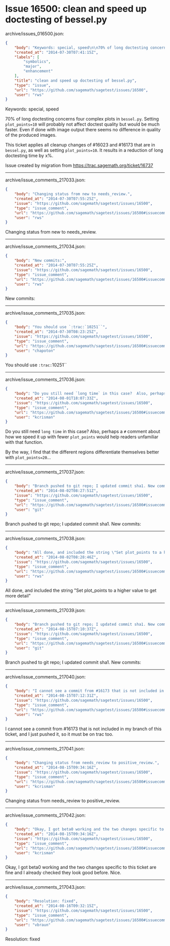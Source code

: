 # Issue 16500: clean and speed up doctesting of bessel.py

archive/issues_016500.json:
```json
{
    "body": "Keywords: special, speed\n\n70% of long doctesting concerns four complex plots in `bessel.py`. Setting `plot_points=10` will probably not affect doctest quality but would be much faster. Even if done with image output there seems no difference in quality of the produced images.\n\nThis ticket applies all cleanup changes of #16023 and #16173 that are in `bessel.py`, as well as setting `plot_points=10`. It results in a reduction of long doctesting time by x%.\n\nIssue created by migration from https://trac.sagemath.org/ticket/16737\n\n",
    "created_at": "2014-07-30T07:41:15Z",
    "labels": [
        "symbolics",
        "major",
        "enhancement"
    ],
    "title": "clean and speed up doctesting of bessel.py",
    "type": "issue",
    "url": "https://github.com/sagemath/sagetest/issues/16500",
    "user": "rws"
}
```
Keywords: special, speed

70% of long doctesting concerns four complex plots in `bessel.py`. Setting `plot_points=10` will probably not affect doctest quality but would be much faster. Even if done with image output there seems no difference in quality of the produced images.

This ticket applies all cleanup changes of #16023 and #16173 that are in `bessel.py`, as well as setting `plot_points=10`. It results in a reduction of long doctesting time by x%.

Issue created by migration from https://trac.sagemath.org/ticket/16737





---

archive/issue_comments_217033.json:
```json
{
    "body": "Changing status from new to needs_review.",
    "created_at": "2014-07-30T07:55:25Z",
    "issue": "https://github.com/sagemath/sagetest/issues/16500",
    "type": "issue_comment",
    "url": "https://github.com/sagemath/sagetest/issues/16500#issuecomment-217033",
    "user": "rws"
}
```

Changing status from new to needs_review.



---

archive/issue_comments_217034.json:
```json
{
    "body": "New commits:",
    "created_at": "2014-07-30T07:55:25Z",
    "issue": "https://github.com/sagemath/sagetest/issues/16500",
    "type": "issue_comment",
    "url": "https://github.com/sagemath/sagetest/issues/16500#issuecomment-217034",
    "user": "rws"
}
```

New commits:



---

archive/issue_comments_217035.json:
```json
{
    "body": "You should use `:trac:`10251``",
    "created_at": "2014-07-30T08:23:25Z",
    "issue": "https://github.com/sagemath/sagetest/issues/16500",
    "type": "issue_comment",
    "url": "https://github.com/sagemath/sagetest/issues/16500#issuecomment-217035",
    "user": "chapoton"
}
```

You should use `:trac:`10251``



---

archive/issue_comments_217036.json:
```json
{
    "body": "Do you still need `long time` in this case?  Also, perhaps a `#` comment about how we speed it up with fewer `plot_points` would help readers unfamiliar with that function.\n\nBy the way, I find that the different regions differentiate themselves better with `plot_points=20`...",
    "created_at": "2014-08-01T18:07:33Z",
    "issue": "https://github.com/sagemath/sagetest/issues/16500",
    "type": "issue_comment",
    "url": "https://github.com/sagemath/sagetest/issues/16500#issuecomment-217036",
    "user": "kcrisman"
}
```

Do you still need `long time` in this case?  Also, perhaps a `#` comment about how we speed it up with fewer `plot_points` would help readers unfamiliar with that function.

By the way, I find that the different regions differentiate themselves better with `plot_points=20`...



---

archive/issue_comments_217037.json:
```json
{
    "body": "Branch pushed to git repo; I updated commit sha1. New commits:",
    "created_at": "2014-08-02T08:27:51Z",
    "issue": "https://github.com/sagemath/sagetest/issues/16500",
    "type": "issue_comment",
    "url": "https://github.com/sagemath/sagetest/issues/16500#issuecomment-217037",
    "user": "git"
}
```

Branch pushed to git repo; I updated commit sha1. New commits:



---

archive/issue_comments_217038.json:
```json
{
    "body": "All done, and included the string \"Set plot_points to a higher value to get more detail\"",
    "created_at": "2014-08-02T08:28:46Z",
    "issue": "https://github.com/sagemath/sagetest/issues/16500",
    "type": "issue_comment",
    "url": "https://github.com/sagemath/sagetest/issues/16500#issuecomment-217038",
    "user": "rws"
}
```

All done, and included the string "Set plot_points to a higher value to get more detail"



---

archive/issue_comments_217039.json:
```json
{
    "body": "Branch pushed to git repo; I updated commit sha1. New commits:",
    "created_at": "2014-08-15T07:10:37Z",
    "issue": "https://github.com/sagemath/sagetest/issues/16500",
    "type": "issue_comment",
    "url": "https://github.com/sagemath/sagetest/issues/16500#issuecomment-217039",
    "user": "git"
}
```

Branch pushed to git repo; I updated commit sha1. New commits:



---

archive/issue_comments_217040.json:
```json
{
    "body": "I cannot see a commit from #16173 that is not included in my branch of this ticket, and I just pushed it, so it must be on trac too.",
    "created_at": "2014-08-15T07:12:31Z",
    "issue": "https://github.com/sagemath/sagetest/issues/16500",
    "type": "issue_comment",
    "url": "https://github.com/sagemath/sagetest/issues/16500#issuecomment-217040",
    "user": "rws"
}
```

I cannot see a commit from #16173 that is not included in my branch of this ticket, and I just pushed it, so it must be on trac too.



---

archive/issue_comments_217041.json:
```json
{
    "body": "Changing status from needs_review to positive_review.",
    "created_at": "2014-08-15T09:34:16Z",
    "issue": "https://github.com/sagemath/sagetest/issues/16500",
    "type": "issue_comment",
    "url": "https://github.com/sagemath/sagetest/issues/16500#issuecomment-217041",
    "user": "kcrisman"
}
```

Changing status from needs_review to positive_review.



---

archive/issue_comments_217042.json:
```json
{
    "body": "Okay, I got beta0 working and the two changes specific to this ticket are fine and I already checked they look good before.  Nice.",
    "created_at": "2014-08-15T09:34:16Z",
    "issue": "https://github.com/sagemath/sagetest/issues/16500",
    "type": "issue_comment",
    "url": "https://github.com/sagemath/sagetest/issues/16500#issuecomment-217042",
    "user": "kcrisman"
}
```

Okay, I got beta0 working and the two changes specific to this ticket are fine and I already checked they look good before.  Nice.



---

archive/issue_comments_217043.json:
```json
{
    "body": "Resolution: fixed",
    "created_at": "2014-08-16T09:32:15Z",
    "issue": "https://github.com/sagemath/sagetest/issues/16500",
    "type": "issue_comment",
    "url": "https://github.com/sagemath/sagetest/issues/16500#issuecomment-217043",
    "user": "vbraun"
}
```

Resolution: fixed

